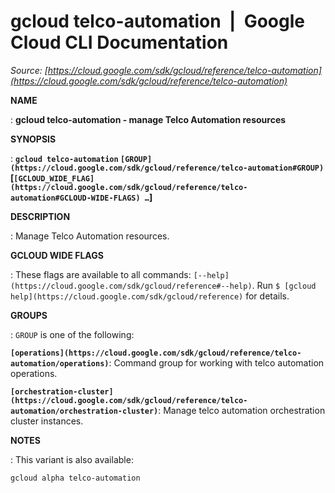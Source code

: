 # gcloud telco-automation  |  Google Cloud CLI Documentation

*Source: [https://cloud.google.com/sdk/gcloud/reference/telco-automation](https://cloud.google.com/sdk/gcloud/reference/telco-automation)*

**NAME**

: **gcloud telco-automation - manage Telco Automation resources**

**SYNOPSIS**

: **`gcloud telco-automation` `[GROUP](https://cloud.google.com/sdk/gcloud/reference/telco-automation#GROUP)` [`[GCLOUD_WIDE_FLAG](https://cloud.google.com/sdk/gcloud/reference/telco-automation#GCLOUD-WIDE-FLAGS) …`]**

**DESCRIPTION**

: Manage Telco Automation resources.

**GCLOUD WIDE FLAGS**

: These flags are available to all commands: `[--help](https://cloud.google.com/sdk/gcloud/reference#--help)`.
Run `$ [gcloud help](https://cloud.google.com/sdk/gcloud/reference)` for details.

**GROUPS**

: ``GROUP`` is one of the following:

**`[operations](https://cloud.google.com/sdk/gcloud/reference/telco-automation/operations)`**:
Command group for working with telco automation operations.

**`[orchestration-cluster](https://cloud.google.com/sdk/gcloud/reference/telco-automation/orchestration-cluster)`**:
Manage telco automation orchestration cluster instances.

**NOTES**

: This variant is also available:

```
gcloud alpha telco-automation
```
